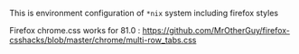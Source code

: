 This is environment configuration of `*nix` system including firefox styles

Firefox chrome.css works for 81.0 : https://github.com/MrOtherGuy/firefox-csshacks/blob/master/chrome/multi-row_tabs.css 
